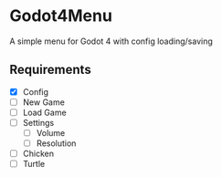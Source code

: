# Godot4Menu
A simple menu for Godot 4 with config loading/saving


## Requirements
- [x] Config
- [ ] New Game
- [ ] Load Game
- [ ] Settings
  - [ ] Volume
  - [ ] Resolution
- [ ] Chicken
- [ ] Turtle